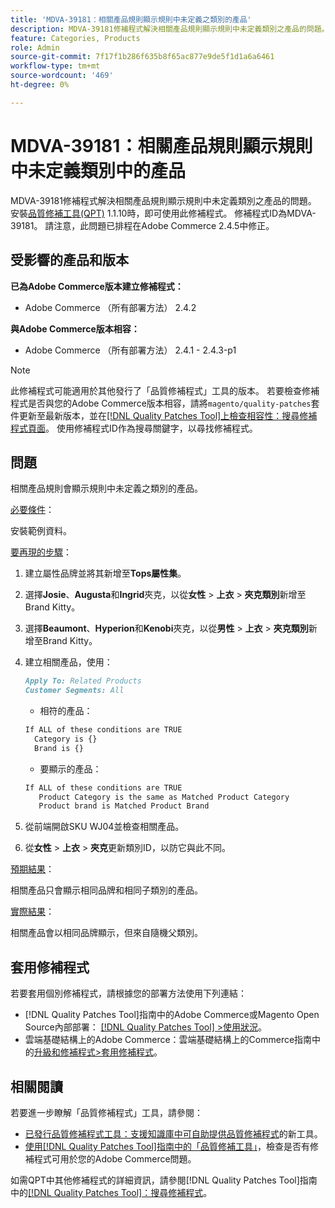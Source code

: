 ```yaml
---
title: 'MDVA-39181：相關產品規則顯示規則中未定義之類別的產品'
description: MDVA-39181修補程式解決相關產品規則顯示規則中未定義類別之產品的問題。 安裝[Quality Patches Tool (QPT)](https://experienceleague.adobe.com/en/docs/commerce-knowledge-base/kb/announcements/commerce-announcements/magento-quality-patches-released-new-tool-to-self-serve-quality-patches) 1.1.10時，即可使用此修補程式。 修補程式ID為MDVA-39181。 請注意，此問題已排程在Adobe Commerce 2.4.5中修正。
feature: Categories, Products
role: Admin
source-git-commit: 7f17f1b286f635b8f65ac877e9de5f1d1a6a6461
workflow-type: tm+mt
source-wordcount: '469'
ht-degree: 0%

---
```


# MDVA-39181：相關產品規則顯示規則中未定義類別中的產品

MDVA-39181修補程式解決相關產品規則顯示規則中未定義類別之產品的問題。 安裝[品質修補工具(QPT)](https://experienceleague.adobe.com/en/docs/commerce-knowledge-base/kb/announcements/commerce-announcements/magento-quality-patches-released-new-tool-to-self-serve-quality-patches) 1.1.10時，即可使用此修補程式。 修補程式ID為MDVA-39181。 請注意，此問題已排程在Adobe Commerce 2.4.5中修正。

## 受影響的產品和版本

**已為Adobe Commerce版本建立修補程式：**

* Adobe Commerce （所有部署方法） 2.4.2

**與Adobe Commerce版本相容：**

* Adobe Commerce （所有部署方法） 2.4.1 - 2.4.3-p1

>[!NOTE]
>
>此修補程式可能適用於其他發行了「品質修補程式」工具的版本。 若要檢查修補程式是否與您的Adobe Commerce版本相容，請將`magento/quality-patches`套件更新至最新版本，並在[[!DNL Quality Patches Tool]上檢查相容性：搜尋修補程式頁面](https://experienceleague.adobe.com/en/docs/commerce-knowledge-base/kb/announcements/commerce-announcements/magento-quality-patches-released-new-tool-to-self-serve-quality-patches)。 使用修補程式ID作為搜尋關鍵字，以尋找修補程式。

## 問題

相關產品規則會顯示規則中未定義之類別的產品。

<u>必要條件</u>：

安裝範例資料。

<u>要再現的步驟</u>：

1. 建立屬性品牌並將其新增至&#x200B;**Tops屬性集**。
1. 選擇&#x200B;**Josie**、**Augusta**&#x200B;和&#x200B;**Ingrid**&#x200B;夾克，以從&#x200B;**女性** > **上衣** > **夾克類別**&#x200B;新增至Brand Kitty。
1. 選擇&#x200B;**Beaumont**、**Hyperion**&#x200B;和&#x200B;**Kenobi**&#x200B;夾克，以從&#x200B;**男性** > **上衣** > **夾克類別**&#x200B;新增至Brand Kitty。
1. 建立相關產品，使用：

   ```markdown
   Apply To: Related Products
   Customer Segments: All
   ```

   * 相符的產品：

   ```markdown
   If ALL of these conditions are TRUE
     Category is {}
     Brand is {}
   ```

   * 要顯示的產品：

   ```markdown
   If ALL of these conditions are TRUE
      Product Category is the same as Matched Product Category
      Product brand is Matched Product Brand
   ```

1. 從前端開啟SKU WJ04並檢查相關產品。
1. 從&#x200B;**女性** > **上衣** > **夾克**&#x200B;更新類別ID，以防它與此不同。

<u>預期結果</u>：

相關產品只會顯示相同品牌和相同子類別的產品。

<u>實際結果</u>：

相關產品會以相同品牌顯示，但來自隨機父類別。

## 套用修補程式

若要套用個別修補程式，請根據您的部署方法使用下列連結：

* [!DNL Quality Patches Tool]指南中的Adobe Commerce或Magento Open Source內部部署： [[!DNL Quality Patches Tool] >使用狀況](/help/tools/quality-patches-tool/usage.md)。
* 雲端基礎結構上的Adobe Commerce：雲端基礎結構上的Commerce指南中的[升級和修補程式>套用修補程式](https://experienceleague.adobe.com/docs/commerce-cloud-service/user-guide/develop/upgrade/apply-patches.html)。

## 相關閱讀

若要進一步瞭解「品質修補程式」工具，請參閱：

* [已發行品質修補程式工具：支援知識庫中可自助提供品質修補程式](https://experienceleague.adobe.com/en/docs/commerce-knowledge-base/kb/announcements/commerce-announcements/magento-quality-patches-released-new-tool-to-self-serve-quality-patches)的新工具。
* [使用[!DNL Quality Patches Tool]指南中的「品質修補工具」](/help/tools/quality-patches-tool/patches-available-in-qpt/check-patch-for-magento-issue-with-magento-quality-patches.md)，檢查是否有修補程式可用於您的Adobe Commerce問題。

如需QPT中其他修補程式的詳細資訊，請參閱[!DNL Quality Patches Tool]指南中的[[!DNL Quality Patches Tool]：搜尋修補程式](https://experienceleague.adobe.com/tools/commerce-quality-patches/index.html)。
